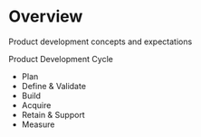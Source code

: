 # Overview

Product development concepts and expectations  

Product Development Cycle
- Plan
- Define & Validate
- Build
- Acquire
- Retain & Support
- Measure

